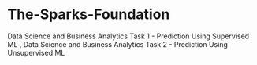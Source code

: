# The-Sparks-Foundation
Data Science and Business Analytics Task 1 - Prediction Using Supervised ML , 
Data Science and Business Analytics Task 2 - Prediction Using Unsupervised ML
